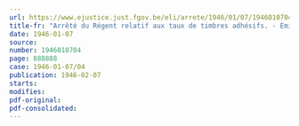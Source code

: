 ```yaml
---
url: https://www.ejustice.just.fgov.be/eli/arrete/1946/01/07/1946010704/justel
title-fr: "Arrêté du Régent relatif aux taux de timbres adhésifs. - Emission d'un timbre du taux de 5,000 francs"
date: 1946-01-07
source:
number: 1946010704
page: 888888
case: 1946-01-07/04
publication: 1946-02-07
starts:
modifies:
pdf-original:
pdf-consolidated:
---
```


